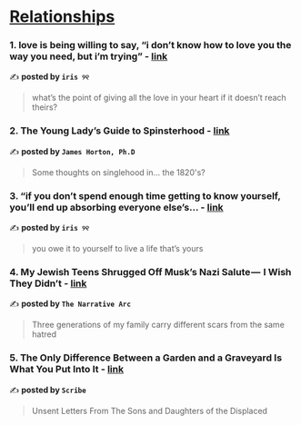
<h1><a href=https://medium.com/tag/relationships/recommended target="_blank" rel="noopener noreferrer">Relationships</a></h1>
<h3>1. love is being willing to say, “i don’t know how to love you the way you need, but i’m trying” - <a href="https://medium.com/@fyoaeuriz/love-is-being-willing-to-say-i-dont-know-how-to-love-you-the-way-you-need-but-i-m-trying-ddc17b0f506b" target="_blank" rel="noopener noreferrer">link</a></h3>

✍️ **posted by `iris ୨୧`**

<blockquote>what’s the point of giving all the love in your heart if it doesn’t reach theirs?</blockquote>

<h3>2. The Young Lady’s Guide to Spinsterhood - <a href="https://medium.com/@c-james-horton/the-young-ladys-guide-to-spinsterhood-83dbbef5a80c" target="_blank" rel="noopener noreferrer">link</a></h3>

✍️ **posted by `James Horton, Ph.D`**

<blockquote>Some thoughts on singlehood in… the 1820's?</blockquote>

<h3>3. “if you don’t spend enough time getting to know yourself, you’ll end up absorbing everyone else’s… - <a href="https://medium.com/@fyoaeuriz/if-you-dont-spend-enough-time-getting-to-know-yourself-you-ll-end-up-absorbing-everyone-else-s-e52c3ff17df4" target="_blank" rel="noopener noreferrer">link</a></h3>

✍️ **posted by `iris ୨୧`**

<blockquote>you owe it to yourself to live a life that’s yours</blockquote>

<h3>4. My Jewish Teens Shrugged Off Musk’s Nazi Salute —  I Wish They Didn’t - <a href="https://medium.com/the-narrative-arc/my-jewish-teens-shrugged-off-musks-nazi-salute-i-wish-they-didn-t-25ee90df0cb3" target="_blank" rel="noopener noreferrer">link</a></h3>

✍️ **posted by `The Narrative Arc`**

<blockquote>Three generations of my family carry different scars from the same hatred</blockquote>

<h3>5. The Only Difference Between a Garden and a Graveyard Is What You Put Into It - <a href="https://medium.com/scribe/the-only-difference-between-a-garden-and-a-graveyard-is-what-you-put-into-it-aaefa3e33b36" target="_blank" rel="noopener noreferrer">link</a></h3>

✍️ **posted by `Scribe`**

<blockquote>Unsent Letters From The Sons and Daughters of the Displaced</blockquote>

